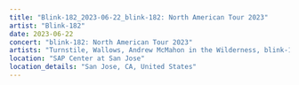```yaml
---
title: "Blink-182_2023-06-22_blink-182: North American Tour 2023"
artist: "Blink-182"
date: 2023-06-22
concert: "blink-182: North American Tour 2023"
artists: "Turnstile, Wallows, Andrew McMahon in the Wilderness, blink-182, Bleachers, Beach Bunny"
location: "SAP Center at San Jose"
location_details: "San Jose, CA, United States"
---
```

